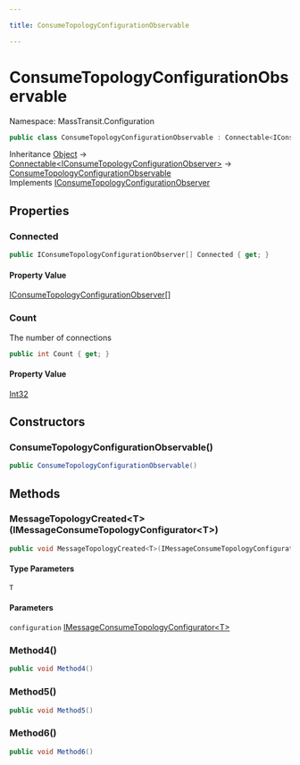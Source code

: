 ```yaml
---

title: ConsumeTopologyConfigurationObservable

---
```


# ConsumeTopologyConfigurationObservable

Namespace: MassTransit.Configuration

```csharp
public class ConsumeTopologyConfigurationObservable : Connectable<IConsumeTopologyConfigurationObserver>, IConsumeTopologyConfigurationObserver
```

Inheritance [Object](https://learn.microsoft.com/en-us/dotnet/api/system.object) → [Connectable\<IConsumeTopologyConfigurationObserver\>](../masstransit-util/connectable-1) → [ConsumeTopologyConfigurationObservable](../masstransit-configuration/consumetopologyconfigurationobservable)<br/>
Implements [IConsumeTopologyConfigurationObserver](../masstransit-configuration/iconsumetopologyconfigurationobserver)

## Properties

### **Connected**

```csharp
public IConsumeTopologyConfigurationObserver[] Connected { get; }
```

#### Property Value

[IConsumeTopologyConfigurationObserver[]](../masstransit-configuration/iconsumetopologyconfigurationobserver)<br/>

### **Count**

The number of connections

```csharp
public int Count { get; }
```

#### Property Value

[Int32](https://learn.microsoft.com/en-us/dotnet/api/system.int32)<br/>

## Constructors

### **ConsumeTopologyConfigurationObservable()**

```csharp
public ConsumeTopologyConfigurationObservable()
```

## Methods

### **MessageTopologyCreated\<T\>(IMessageConsumeTopologyConfigurator\<T\>)**

```csharp
public void MessageTopologyCreated<T>(IMessageConsumeTopologyConfigurator<T> configuration)
```

#### Type Parameters

`T`<br/>

#### Parameters

`configuration` [IMessageConsumeTopologyConfigurator\<T\>](../masstransit/imessageconsumetopologyconfigurator-1)<br/>

### **Method4()**

```csharp
public void Method4()
```

### **Method5()**

```csharp
public void Method5()
```

### **Method6()**

```csharp
public void Method6()
```
